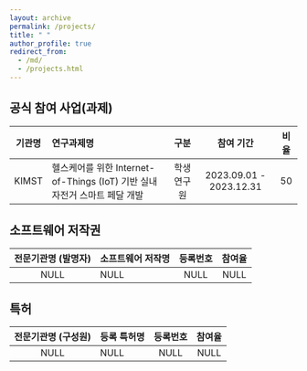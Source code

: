 ```yaml
---
layout: archive
permalink: /projects/
title: " "
author_profile: true
redirect_from: 
  - /md/
  - /projects.html
---
```


<!--

## 공식 참여 사업(과제)

| 기관명       | 연구과제명                                                                                                     | 구분                      | 참여 기간                | 비율              |
|:-----------:|:------------------------------------------------------------------------------------------------------------- |:-------------------------:|:-----------------------:|:------------------:|
| KIMST       | BWMS 데이터 전송을 위한 무선 통신 기술 개발 (IMO 평형수 관리협약 이행 ICT 기반 PCS 대응 기술 및 핵심 기자재 개발)    | 학생연구원                 | 2020.04.01 - 2020.12.31 | 60                 |
| IITP        | SW중심대학 지원 사업                                                                                            | 학생연구원                 | 2021.03.01 - 2021.11.30 | 30                 |
| NRF         | 전이중 클라우드 무선 접속 네트워크를 위한 딥러닝 기반 빔형성 프로토콜 개발                                          | 학생연구원                 | 2021.03.01 - 2022.02.28 | 20                 |
| NRF         | Flying Ad-Hoc Network를 위한 연합 심층강화학습 기반 자원할당 기술 연구                                            | 학생연구원                 | 2021.10.01 - 2022.02.28 | 80                 |
| IITP        | SW중심대학 지원 사업                                                                                            | 학생연구원                 | 2022.03.01 - 2022.12.31 | 38.88              | 
| NRF         | Flying Ad-Hoc Network를 위한 연합 심층강화학습 기반 자원할당 기술 연구                                            | 학생연구원                 | 2022.03.01 - 2023.02.28 | 50                 |
| NRF         | 인공지능기반 초연결사회 IT 융합 인력양성팀                                                                        | 학생연구원 (과제)          | 2022.03.01 - 2023.02.28 | 0                  |
| IITP        | 조선대-NHN 아카데미                                                                                             | 학생연구원                 | 2022.09.01 - 2022.12.31 | 29                 |
| TIPA        | XR 기반 임상 실습 교육을 위한 실시간 다중 훈련 플랫폼 개발                                                         | 학생연구원                 | 2022.09.01 - 2022.12.31 | 27.77              |
| IITP        | 조선대-NHN 아카데미                                                                                             | 학생연구원                 | 2023.01.01 - 2022.02.28 | 20                 |
| IITP        | 조선대-NHN 아카데미                                                                                             | 학생연구원                 | 2022.03.01 - 2022.12.31 | 20                 |
| TIPA        | XR 기반 임상 실습 교육을 위한 실시간 다중 훈련 플랫폼 개발                                                         | 학생연구원                 | 2022.05.01 - 2022.08.31 | 4.54               |
| NRF         | Flying Ad-Hoc Network를 위한 연합 심층강화학습 기반 자원할당 기술 연구                                             | 학생연구원                 | 2022.03.01 - 2023.08.31 | 45.45              |
| NRF         | 인공지능기반 초연결사회 IT 융합 인력양성팀                                                                        | 학생연구원 (과제)           | 2022.03.01 - 2024.02.29 | 0                  |

-->


## 공식 참여 사업(과제)

| 기관명       | 연구과제명                                                                                                     | 구분                      | 참여 기간                | 비율              |
|:-----------:|:------------------------------------------------------------------------------------------------------------- |:-------------------------:|:-----------------------:|:------------------:|
| KIMST       | 헬스케어를 위한 Internet-of-Things (IoT) 기반 실내 자전거 스마트 페달 개발                                        | 학생연구원                 | 2023.09.01 - 2023.12.31 | 50                 |

<!-- ## 비공식 참여 사업(과제)

* 개발, 연구에 참여했으나 연구과제명을 모르거나, 증빙이 어려운 경우.

| 전문기관명          | 연구과제명                                                                                  | 참여 기간                 | 참여율            |
|:------------------:|:------------------------------------------------------------------------------------------- |:-----------------------:|:------------------:|
| Encored P&P        | 전력 선불 거래를 위한 전용 애플리케이션 설계 및 개발 (?)                                       | 2020.08.01 - 2020.09.31 | 100                |
| Intflow            | 딥러닝 기반 비접촉식 발열 측정 시스템 설계 및 개발 (?)                                         | 2020.11.01 - 2021.01.30 | 100                |
| Intflow            | 축사 내 위치 추적을 위한 IoT 기반 실시간 위치 추정 시스템 설계 및 개발 (?)                      | 2021.04.01 - 2022.09.28 | 100                |
| 한국과학기술원       | 의료-ICT 융합 헬스케어 기반 전용 애플리케이션 설계 및 개발 (?)                                 | 2021.08.01 - 2022.10.10 | 100                | -->


<!--
## 소프트웨어 저작권

| 전문기관명 (발명자)          | 소프트웨어 저작명                                                                        | 등록번호                 | 참여율             |
|:--------------------------:|:-------------------------------------------------------------------------------------- |:-----------------------:|:------------------:|
| 조선대학교 산학협력단 (오영우)| 사물인터넷(IoT) 멀티 센서 기반의 공유 서비스 프로그램                                       | C-2022-008305           | 100                |
| 조선대학교 산학협력단 (오영우)| BWMS 데이터전송을 위한 멀티 홉 릴레이 네트워크 테스트베드 프로그램                           | C-2022-001887           | 100                |
| 조선대학교 산학협력단 (오영우)| 다중 홉 릴레이 네트워크 테스트베드 프로그램                                                | C-2020-031710           | 100                |
-->

## 소프트웨어 저작권

| 전문기관명 (발명자)          | 소프트웨어 저작명                                                                        | 등록번호                 | 참여율             |
|:--------------------------:|:-------------------------------------------------------------------------------------- |:-----------------------:|:------------------:|
| NULL                       | NULL                                                                                   | NULL                     | NULL                |


## 특허

| 전문기관명 (구성원)       | 등록 특허명                                                                             | 등록번호                 | 참여율              |
|:-----------------------:|:-------------------------------------------------------------------------------------- |:-----------------------:|:------------------:|
| NULL                    | NULL                                                                                   | NULL                    | NULL                |
